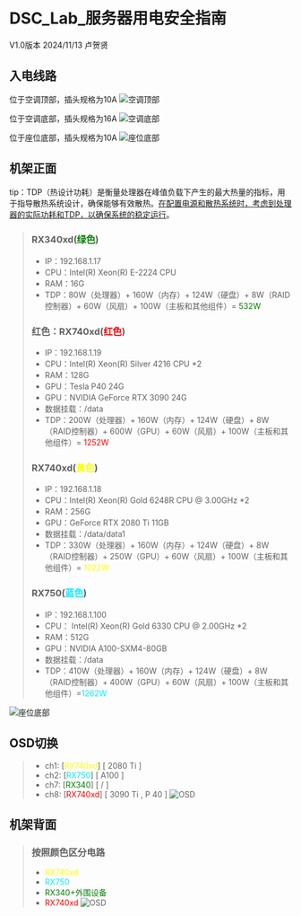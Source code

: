 # DSC_Lab_服务器用电安全指南
V1.0版本 2024/11/13 卢贺贤

## 入电线路 
位于空调顶部，插头规格为10A
![空调顶部](/image/input1.png)

位于空调底部，插头规格为16A
![空调底部](/image/input2.png)

位于座位底部，插头规格为10A
![座位底部](/image/input3.png)


 ## 机架正面
tip：TDP（热设计功耗）是衡量处理器在峰值负载下产生的最大热量的指标，用于指导散热系统设计，确保能够有效散热。<u>在配置电源和散热系统时，考虑到处理器的实际功耗和TDP，以确保系统的稳定运行</u>。

> ### RX340xd(<font color=#008000>绿色</font>)
> - IP：192.168.1.17
> - CPU：Intel(R) Xeon(R) E-2224 CPU 
> - RAM：16G
> - TDP：80W（处理器）+ 160W（内存）+ 124W（硬盘）+ 8W（RAID控制器）+ 60W（风扇）+ 100W（主板和其他组件）= <font color=#008000>532W</font>
> ### 红色：RX740xd(<font color="#FF0000">红色</font>)
> - IP：192.168.1.19
> - CPU：Intel(R) Xeon(R) Silver 4216 CPU *2
> - RAM：128G
> - GPU：Tesla P40 24G
> - GPU：NVIDIA GeForce RTX 3090 24G
> - 数据挂载：/data
> - TDP：200W（处理器）+ 160W（内存）+ 124W（硬盘）+ 8W（RAID控制器）+ 600W（GPU）+ 60W（风扇）+ 100W（主板和其他组件）= <font color="#FF0000">1252W</font>
> ### RX740xd(<font color="#FFFF00">黄色</font>)
> - IP：192.168.1.18
> - CPU：Intel(R) Xeon(R) Gold 6248R CPU @ 3.00GHz *2
> - RAM：256G
> - GPU：GeForce RTX 2080 Ti 11GB
> - 数据挂载：/data/data1
> - TDP：330W（处理器）+ 160W（内存）+ 124W（硬盘）+ 8W（RAID控制器）+ 250W（GPU）+ 60W（风扇）+ 100W（主板和其他组件）= <font color="#FFFF00">1022W</font>
> ### RX750(<font color="#00eeff">蓝色</font>)
> - IP：192.168.1.100
> - CPU： Intel(R) Xeon(R) Gold 6330 CPU @ 2.00GHz *2
> - RAM：512G
> - GPU：NVIDIA A100-SXM4-80GB 
> - 数据挂载：/data
> - TDP：410W（处理器）+ 160W（内存）+ 124W（硬盘）+ 8W（RAID控制器）+ 400W（GPU）+ 60W（风扇）+ 100W（主板和其他组件）=<font color="#00eeff">1262W</font>

![座位底部](/image/server.png)



## OSD切换
> - ch1: [<font color="#FFFF00">RX740xd</font>] [ 2080 Ti ]
> - ch2: [<font color="#00eeff">RX750</font>] [ A100 ]
> - ch7: [<font color=#008000>RX340</font>] [ / ]
> - ch8: [<font color="#FF0000">RX740xd</font>] [ 3090 Ti , P 40 ]
![OSD](/image/OSD.jpg)

## 机架背面
> ### 按照颜色区分电路
> - <font color="#FFFF00">RX740xd</font>
> - <font color="#00eeff">RX750</font> 
> - <font color=#008000>RX340+外围设备</font>
> - <font color="#FF0000">RX740xd</font>
![OSD](/image/server-back.png)

